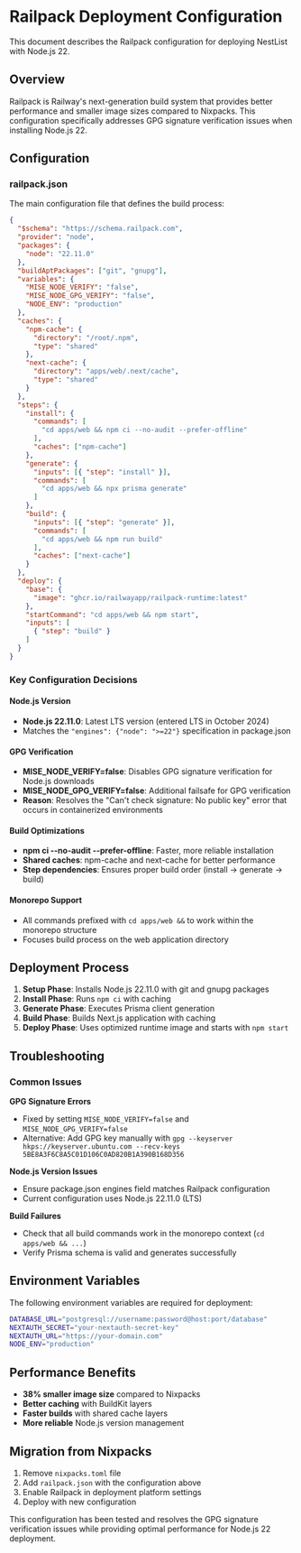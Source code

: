 # Railpack Deployment Configuration

This document describes the Railpack configuration for deploying NestList with Node.js 22.

## Overview

Railpack is Railway's next-generation build system that provides better performance and smaller image sizes compared to Nixpacks. This configuration specifically addresses GPG signature verification issues when installing Node.js 22.

## Configuration

### railpack.json

The main configuration file that defines the build process:

```json
{
  "$schema": "https://schema.railpack.com",
  "provider": "node",
  "packages": {
    "node": "22.11.0"
  },
  "buildAptPackages": ["git", "gnupg"],
  "variables": {
    "MISE_NODE_VERIFY": "false",
    "MISE_NODE_GPG_VERIFY": "false",
    "NODE_ENV": "production"
  },
  "caches": {
    "npm-cache": {
      "directory": "/root/.npm",
      "type": "shared"
    },
    "next-cache": {
      "directory": "apps/web/.next/cache",
      "type": "shared"
    }
  },
  "steps": {
    "install": {
      "commands": [
        "cd apps/web && npm ci --no-audit --prefer-offline"
      ],
      "caches": ["npm-cache"]
    },
    "generate": {
      "inputs": [{ "step": "install" }],
      "commands": [
        "cd apps/web && npx prisma generate"
      ]
    },
    "build": {
      "inputs": [{ "step": "generate" }],
      "commands": [
        "cd apps/web && npm run build"
      ],
      "caches": ["next-cache"]
    }
  },
  "deploy": {
    "base": {
      "image": "ghcr.io/railwayapp/railpack-runtime:latest"
    },
    "startCommand": "cd apps/web && npm start",
    "inputs": [
      { "step": "build" }
    ]
  }
}
```

### Key Configuration Decisions

#### Node.js Version
- **Node.js 22.11.0**: Latest LTS version (entered LTS in October 2024)
- Matches the `"engines": {"node": ">=22"}` specification in package.json

#### GPG Verification
- **MISE_NODE_VERIFY=false**: Disables GPG signature verification for Node.js downloads
- **MISE_NODE_GPG_VERIFY=false**: Additional failsafe for GPG verification
- **Reason**: Resolves the "Can't check signature: No public key" error that occurs in containerized environments

#### Build Optimizations
- **npm ci --no-audit --prefer-offline**: Faster, more reliable installation
- **Shared caches**: npm-cache and next-cache for better performance
- **Step dependencies**: Ensures proper build order (install → generate → build)

#### Monorepo Support
- All commands prefixed with `cd apps/web &&` to work within the monorepo structure
- Focuses build process on the web application directory

## Deployment Process

1. **Setup Phase**: Installs Node.js 22.11.0 with git and gnupg packages
2. **Install Phase**: Runs `npm ci` with caching
3. **Generate Phase**: Executes Prisma client generation
4. **Build Phase**: Builds Next.js application with caching
5. **Deploy Phase**: Uses optimized runtime image and starts with `npm start`

## Troubleshooting

### Common Issues

**GPG Signature Errors**
- Fixed by setting `MISE_NODE_VERIFY=false` and `MISE_NODE_GPG_VERIFY=false`
- Alternative: Add GPG key manually with `gpg --keyserver hkps://keyserver.ubuntu.com --recv-keys 5BE8A3F6C8A5C01D106C0AD820B1A390B168D356`

**Node.js Version Issues**
- Ensure package.json engines field matches Railpack configuration
- Current configuration uses Node.js 22.11.0 (LTS)

**Build Failures**
- Check that all build commands work in the monorepo context (`cd apps/web && ...`)
- Verify Prisma schema is valid and generates successfully

## Environment Variables

The following environment variables are required for deployment:

```bash
DATABASE_URL="postgresql://username:password@host:port/database"
NEXTAUTH_SECRET="your-nextauth-secret-key"
NEXTAUTH_URL="https://your-domain.com"
NODE_ENV="production"
```

## Performance Benefits

- **38% smaller image size** compared to Nixpacks
- **Better caching** with BuildKit layers
- **Faster builds** with shared cache layers
- **More reliable** Node.js version management

## Migration from Nixpacks

1. Remove `nixpacks.toml` file
2. Add `railpack.json` with the configuration above
3. Enable Railpack in deployment platform settings
4. Deploy with new configuration

This configuration has been tested and resolves the GPG signature verification issues while providing optimal performance for Node.js 22 deployment.